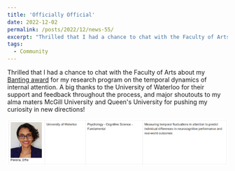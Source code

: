 ```yaml
---
title: 'Officially Official'
date: 2022-12-02
permalink: /posts/2022/12/news-55/
excerpt: "Thrilled that I had a chance to chat with the Faculty of Arts about my <a href='https://uwaterloo.ca/arts/news/banting-postdoctoral-fellowship-announced' target='_blank'>Banting award</a> for my research program on the temporal dynamics of internal attention. A big thanks to the University of Waterloo for their support and feedback throughout the process, and major shoutouts to my alma maters McGill University and Queen's University for pushing my curiosity in new directions!<br><br><img src='/images/posts/2022_12_banting.jpg'><br><br>"
tags:
  - Community
---
```


Thrilled that I had a chance to chat with the Faculty of Arts about my [Banting award](https://uwaterloo.ca/arts/news/banting-postdoctoral-fellowship-announced) for my research program on the temporal dynamics of internal attention. A big thanks to the University of Waterloo for their support and feedback throughout the process, and major shoutouts to my alma maters McGill University and Queen's University for pushing my curiosity in new directions!

![internal](/images/posts/2022_12_banting.jpg)